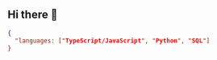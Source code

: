 ## Hi there 👋
```json
{
  "languages: ["TypeScript/JavaScript", "Python", "SQL"]
}
```
<!--
Technologies: Git, Linux, NodeJS, ReactJS, SQLite, MySQL, Docker
Services: Cloudflare (Workers, R2, D1), Oracle Cloud, Vercel, AWS (Lambda)

**p0lbang/p0lbang** is a ✨ _special_ ✨ repository because its `README.md` (this file) appears on your GitHub profile.

Here are some ideas to get you started:

- 🔭 I’m currently working on ...
- 🌱 I’m currently learning ...
- 👯 I’m looking to collaborate on ...
- 🤔 I’m looking for help with ...
- 💬 Ask me about ...
- 📫 How to reach me: ...
- 😄 Pronouns: ...
- ⚡ Fun fact: ...
-->
